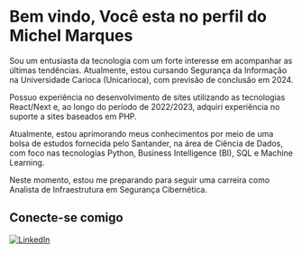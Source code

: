 # Bem vindo, Você esta no perfil do Michel Marques

Sou um entusiasta da tecnologia com um forte interesse em acompanhar as últimas tendências. Atualmente, estou cursando Segurança da Informação na Universidade Carioca (Unicarioca), com previsão de conclusão em 2024.

Possuo experiência no desenvolvimento de sites utilizando as tecnologias React/Next e, ao longo do período de 2022/2023, adquiri experiência no suporte a sites baseados em PHP.

Atualmente, estou aprimorando meus conhecimentos por meio de uma bolsa de estudos fornecida pelo Santander, na área de Ciência de Dados, com foco nas tecnologias Python, Business Intelligence (BI), SQL e Machine Learning.

Neste momento, estou me preparando para seguir uma carreira como Analista de Infraestrutura em Segurança Cibernética.

## Conecte-se comigo

[![LinkedIn](https://img.shields.io/badge/LinkedIn-000?style=for-the-badge&logo=linkedin&logoColor=0E76A8)](https://www.linkedin.com/in/michel-marques-nntynn/)
